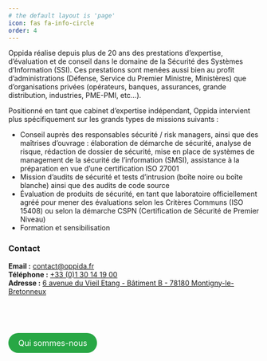 ```yaml
---
# the default layout is 'page'
icon: fas fa-info-circle
order: 4
---
```


<p>Oppida réalise depuis plus de 20 ans des prestations d’expertise, d’évaluation et de conseil dans le domaine de la Sécurité des Systèmes d’Information (SSI). Ces prestations sont menées aussi bien au profit d’administrations (Défense, Service du Premier Ministre, Ministères) que d’organisations privées (opérateurs, banques, assurances, grande distribution, industries, PME-PMI, etc…).</p>

<p>Positionné en tant que cabinet d’expertise indépendant, Oppida intervient plus spécifiquement sur les grands types de missions suivants :</p>

<ul>
  <li>Conseil auprès des responsables sécurité / risk managers, ainsi que des maîtrises d’ouvrage : élaboration de démarche de sécurité, analyse de risque, rédaction de dossier de sécurité, mise en place de systèmes de management de la sécurité de l’information (SMSI), assistance à la préparation en vue d’une certification ISO 27001</li>
  <li>Mission d’audits de sécurité et tests d’intrusion (boîte noire ou boîte blanche) ainsi que des audits de code source</li>
  <li>Évaluation de produits de sécurité, en tant que laboratoire officiellement agréé pour mener des évaluations selon les Critères Communs (ISO 15408) ou selon la démarche CSPN (Certification de Sécurité de Premier Niveau)</li>
  <li>Formation et sensibilisation</li>
</ul>
<h3>Contact</h3>
    <div class="contact-info">
        <strong>Email :</strong> <a href="mailto:contact@oppida.fr">contact@oppida.fr</a>
    </div>
    <div class="contact-info">
        <strong>Téléphone :</strong> <a href="tel:+33130141900">+33 (0)1 30 14 19 00</a>
    </div>
    <div class="contact-info">
        <strong>Adresse :</strong> <a href="https://www.google.com/maps/place/6+avenue+du+Vieil+Etang+-+Bâtiment+B+-+78180+Montigny-le-Bretonneux" target="_blank">6 avenue du Vieil Etang - Bâtiment B - 78180 Montigny-le-Bretonneux</a>
    </div>
<br>
<br>

<br>

<a href="https://oppida.apave.com/" class="btn btn-green rounded">Qui sommes-nous</a>

<style>
/* Styles pour le lien bouton avec bordure ronde */
.btn {
  display: inline-block;
  padding: 10px 20px;
  margin: 10px 0;
  font-size: 16px;
  text-align: center;
  text-decoration: none;
  color: #fff;
  border: none;
  border-radius: 25px;
  transition: background-color 0.3s, color 0.3s;
}

.btn-green {
  background-color: #28a745; /* Vert */
}

.btn-green:hover,
.btn-green:focus {
  background-color: #218838; /* Vert foncé au survol et au focus */
  color: #fff; /* Assurer que le texte reste blanc */
}

.rounded {
  border-radius: 25px;
}
</style>
